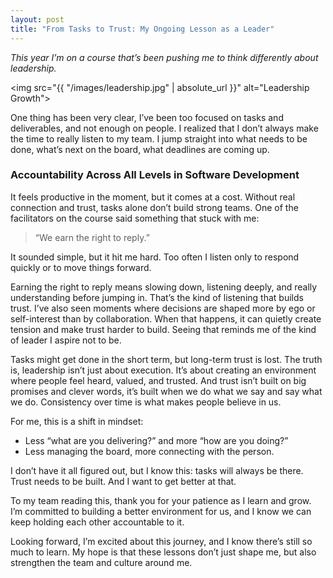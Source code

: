 ```yaml
---
layout: post  
title: "From Tasks to Trust: My Ongoing Lesson as a Leader"
---
```

_This year I’m on a course that’s been pushing me to think differently about leadership._

<img src="{{ "/images/leadership.jpg" | absolute_url }}" alt="Leadership Growth">

One thing has been very clear, I’ve been too focused on tasks and deliverables, and not enough on people. I realized that I don’t always make the time to really listen to my team. I jump straight into what needs to be done, what’s next on the board, what deadlines are coming up.  
### Accountability Across All Levels in Software Development
It feels productive in the moment, but it comes at a cost. Without real connection and trust, tasks alone don’t build strong teams. One of the facilitators on the course said something that stuck with me:  

> “We earn the right to reply.”  

It sounded simple, but it hit me hard. Too often I listen only to respond quickly or to move things forward.  

Earning the right to reply means slowing down, listening deeply, and really understanding before jumping in. That’s the kind of listening that builds trust. I’ve also seen moments where decisions are shaped more by ego or self-interest than by collaboration. When that happens, it can quietly create tension and make trust harder to build. Seeing that reminds me of the kind of leader I aspire not to be.
 
Tasks might get done in the short term, but long-term trust is lost. The truth is, leadership isn’t just about execution. It’s about creating an environment where people feel heard, valued, and trusted. And trust isn’t built on big promises and clever words, it’s built when we do what we say and say what we do. Consistency over time is what makes people believe in us.  

For me, this is a shift in mindset:  

- Less “what are you delivering?” and more “how are you doing?”  
- Less managing the board, more connecting with the person.  

I don’t have it all figured out, but I know this: tasks will always be there. Trust needs to be built. And I want to get better at that.  

To my team reading this, thank you for your patience as I learn and grow. I’m committed to building a better environment for us, and I know we can keep holding each other accountable to it. 

Looking forward, I’m excited about this journey, and I know there’s still so much to learn. My hope is that these lessons don’t just shape me, but also strengthen the team and culture around me.  






